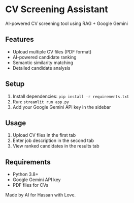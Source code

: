# CV Screening Assistant

AI-powered CV screening tool using RAG + Google Gemini

## Features
- Upload multiple CV files (PDF format)
- AI-powered candidate ranking
- Semantic similarity matching
- Detailed candidate analysis

## Setup
1. Install dependencies: `pip install -r requirements.txt`
2. Run: `streamlit run app.py`
3. Add your Google Gemini API key in the sidebar

## Usage
1. Upload CV files in the first tab
2. Enter job description in the second tab
3. View ranked candidates in the results tab

## Requirements
- Python 3.8+
- Google Gemini API key
- PDF files for CVs

Made by AI for Hassan with Love.
 
 







